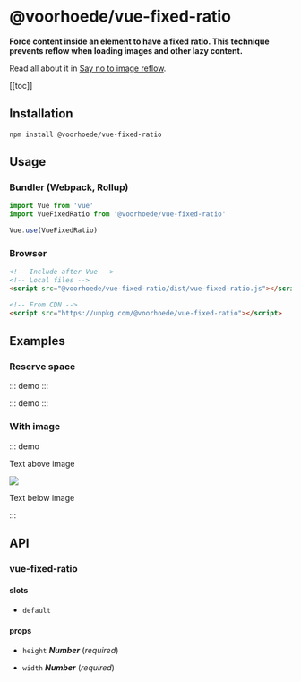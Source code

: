# @voorhoede/vue-fixed-ratio

**Force content inside an element to have a fixed ratio. This technique prevents reflow when loading images and other lazy content.**

Read all about it in [Say no to image reflow](https://www.voorhoede.nl/en/blog/say-no-to-image-reflow/).

[[toc]]

## Installation

```
npm install @voorhoede/vue-fixed-ratio
```

## Usage

### Bundler (Webpack, Rollup)

```js
import Vue from 'vue'
import VueFixedRatio from '@voorhoede/vue-fixed-ratio'

Vue.use(VueFixedRatio)
```

### Browser

```html
<!-- Include after Vue -->
<!-- Local files -->
<script src="@voorhoede/vue-fixed-ratio/dist/vue-fixed-ratio.js"></script>

<!-- From CDN -->
<script src="https://unpkg.com/@voorhoede/vue-fixed-ratio"></script>
```

## Examples

### Reserve space

::: demo
<vue-fixed-ratio :width="20" :height="10" :style="{backgroundColor: 'blue'}"></vue-fixed-ratio>
:::

::: demo
<vue-fixed-ratio :width="20" :height="4" :style="{backgroundColor: 'blue'}"></vue-fixed-ratio>
:::

### With image

::: demo

<p>Text above image</p>
<vue-fixed-ratio :width="400" :height="200" :style="{backgroundColor: '#ededed'}">
<img src="https://picsum.photos/4000/2000" :style="{width: '100%'}">
</vue-fixed-ratio>
<p>Text below image</p>
:::

<!-- The API section is auto generated, don't touch please -->

## API

### vue-fixed-ratio 

#### slots 

- `default` 

#### props 

- `height` ***Number*** (*required*) 

- `width` ***Number*** (*required*) 
